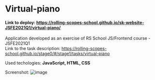 # Virtual-piano  
#### Link to deploy: https://rolling-scopes-school.github.io/sk-website-JSFE2021Q1/virtual-piano/

Application  developed as an exercise of RS School JS/Frontend course - JSFE2021Q1  
Link to the task description: https://rolling-scopes-school.github.io/stage0/#/stage1/tasks/virtual-piano

Used techologies: **JavaScript, HTML, CSS**

Screenshot:
![image](https://user-images.githubusercontent.com/64695869/111043240-2cdc1800-844a-11eb-902d-549a1d587c44.png)

